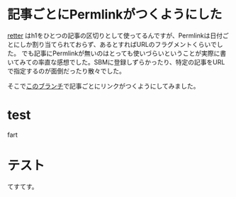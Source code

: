 # 記事ごとにPermlinkがつくようにした

[retter](https://github.com/hibariya/retter) はh1をひとつの記事の区切りとして使ってるんですが、Permlinkは日付ごとにしか割り当てられておらず、あるとすればURLのフラグメントくらいでした。
でも記事にPermlinkが無いのはとっても使いづらいということが実際に書いてみての率直な感想でした。SBMに登録しずらかったり、特定の記事をURLで指定するのが面倒だったり散々でした。

そこで[このブランチ](https://github.com/hibariya/retter/compare/ef7b62c6da5e39d837db21362aa3f96896c37aed%5E...entry_permlink)で記事ごとにリンクがつくようにしてみました。

# test

fart

# テスト

てすてす。

